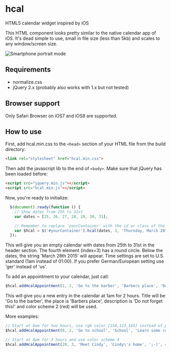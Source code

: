 # hcal
HTML5 calendar widget inspired by iOS

This HTML component looks pretty similar to the native calendar app of iOS. It's dead simple to use, small in file size (less than 5kb) and scales to any window/screen size.

![Smartphone portrait mode](https://raw.githubusercontent.com/valnub/hcal/master/screens/screen.png)

## Requirements

- normalize.css
- jQuery 2.x (probably also works with 1.x but not tested)

## Browser support

Only Safari Browser on iOS7 and iOS8 are supported.

## How to use

First, add hcal.min.css to the `<head>` section of your HTML file from the build directory:
```html
<link rel="stylesheet" href="hcal.min.css">
```

Then add the javascript lib to the end of `<body>`. Make sure that jQuery has been loaded before:

```html
<script src="jquery.min.js"></script>
<script src="hcal.min.js"></script>
```

Now, you're ready to initialize:

```javascript
  $(document).ready(function () {
    // Show dates from 25h to 31st
    var dates = [25, 26, 27, 28, 29, 30, 31];

    // Remember to replace 'yourContainer' with the id or class of the element in which you want hcal to appear
    var $hcal = $('#yourContainer').hcal(dates, 3, 'Thursday, March 28th 2015', 'us');
  });
```

This will give you an empty calendar with dates from 25th to 31st in the header section. The fourth element (index=3) has a round circle. Below the dates, the string 'March 28th 2015' will appear. Time settings are set to U.S. standard (1am instead of 01:00). If you prefer German/European setting use 'ger' instead of 'us'.

To add an appointment to your calendar, just call:

```javascript
$hcal.addHcalAppointment(1, 2, 'Go to the barber', 'Barbers place', 'Do not forget this!', 2);
```

This will give you a new entry in the calendar at 1am for 2 hours. Title will be 'Go to the barber', the place is 'Barbers place', description is 'Do not forget this!' and color scheme 2 (red) will be used.

More examples:

```javascript
// Start at 8am for two hours, use rgb color [154,123,165] instead of predefined color sheme
$hcal.addHcalAppointment(8, 2, 'Go to school', 'School', 'Learn some cool stuff', [154,123,165]);

// Start at 8pm for 3 hours and use color scheme 4
$hcal.addHcalAppointment(20, 3, 'Meet Cindy', 'Cindy\'s home', ';-)', 4);
